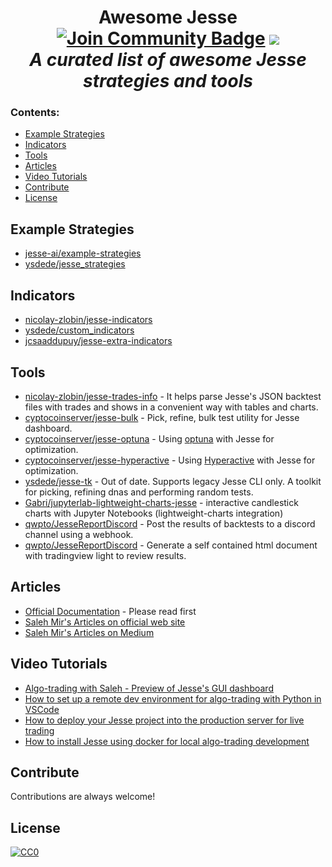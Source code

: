 <h1 align="center">Awesome Jesse
<div align="center">
<a href="https://discord.gg/NR79EM3R"><img src="https://img.shields.io/discord/733027681184251937.svg?style=flat&label=Join%20Community&color=7289DA" alt="Join Community Badge"/></a>
<a href="https://twitter.com/jesse_ai_com" ><img src="https://img.shields.io/twitter/follow/jesse_ai_com.svg?style=social" /> </a>
<br>
<i>A curated list of awesome Jesse strategies and tools</i>
</div>

### Contents:
  - [Example Strategies](#example-strategies)
  - [Indicators](#indicators)
  - [Tools](#tools)
  - [Articles](#articles)
  - [Video Tutorials](#video-tutorials)
  - [Contribute](#contribute)
  - [License](#license)


## Example Strategies
- [jesse-ai/example-strategies](https://github.com/jesse-ai/example-strategies)
- [ysdede/jesse_strategies](https://github.com/ysdede/jesse_strategies)  
  
## Indicators
- [nicolay-zlobin/jesse-indicators](https://github.com/nicolay-zlobin/jesse-indicators)
- [ysdede/custom_indicators](https://github.com/ysdede/custom_indicators)
- [jcsaaddupuy/jesse-extra-indicators](https://github.com/jcsaaddupuy/jesse-extra-indicators)

## Tools
- [nicolay-zlobin/jesse-trades-info](https://github.com/nicolay-zlobin/jesse-trades-info) - It helps parse Jesse's JSON backtest files with trades and shows in a convenient way with tables and charts.
- [cyptocoinserver/jesse-bulk](https://github.com/cryptocoinserver/jesse-bulk) - Pick, refine, bulk test utility for Jesse dashboard.
- [cyptocoinserver/jesse-optuna](https://github.com/cryptocoinserver/jesse-optuna) - Using [optuna](https://optuna.org/) with Jesse for optimization.
- [cyptocoinserver/jesse-hyperactive](https://github.com/cryptocoinserver/jesse-hyperactive) - Using [Hyperactive](https://github.com/SimonBlanke/Hyperactive) with Jesse for optimization.
- [ysdede/jesse-tk](https://github.com/ysdede/jesse-tk) - Out of date. Supports legacy Jesse CLI only. A toolkit for picking, refining dnas and performing random tests.
- [Gabri/jupyterlab-lightweight-charts-jesse](https://github.com/Gabri/jupyterlab-lightweight-charts-jesse) - interactive candlestick charts with Jupyter Notebooks (lightweight-charts integration)
- [qwpto/JesseReportDiscord](https://github.com/qwpto/JesseReportDiscord) - Post the results of backtests to a discord channel using a webhook.
- [qwpto/JesseReportDiscord](https://github.com/qwpto/JesseTradingViewLightReport) - Generate a self contained html document with tradingview light to review results.

## Articles
- [Official Documentation](https://docs.jesse.trade/) - Please read first
- [Saleh Mir's Articles on official web site](https://jesse.trade/blog/user/1)
- [Saleh Mir's Articles on Medium](https://salehmir.medium.com/)

## Video Tutorials
- [Algo-trading with Saleh - Preview of Jesse's GUI dashboard](https://www.youtube.com/watch?v=nlV8Y0QeWfc)
- [How to set up a remote dev environment for algo-trading with Python in VSCode](https://youtu.be/hAcG8Oey4VE)
- [How to deploy your Jesse project into the production server for live trading](https://youtu.be/cUNX5FAVVYo)
- [How to install Jesse using docker for local algo-trading development
](https://youtu.be/W8Hh56HJ-0I)


## Contribute

Contributions are always welcome!

## License 

[![CC0](https://licensebuttons.net/p/zero/1.0/88x31.png)](https://creativecommons.org/publicdomain/zero/1.0/)
